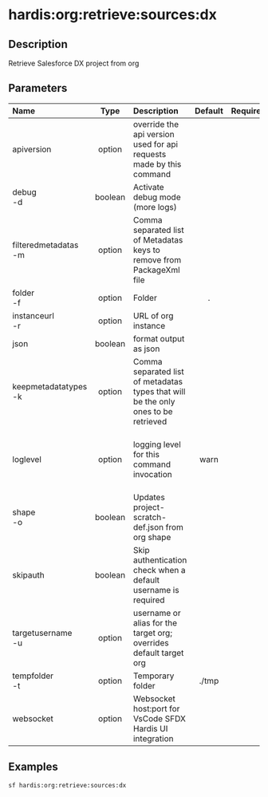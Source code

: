 <!-- This file has been generated with command 'sf hardis:doc:plugin:generate'. Please do not update it manually or it may be overwritten -->
# hardis:org:retrieve:sources:dx

## Description

Retrieve Salesforce DX project from org

## Parameters

| Name                     |  Type   | Description                                                                        | Default | Required |                        Options                        |
|:-------------------------|:-------:|:-----------------------------------------------------------------------------------|:-------:|:--------:|:-----------------------------------------------------:|
| apiversion               | option  | override the api version used for api requests made by this command                |         |          |                                                       |
| debug<br/>-d             | boolean | Activate debug mode (more logs)                                                    |         |          |                                                       |
| filteredmetadatas<br/>-m | option  | Comma separated list of Metadatas keys to remove from PackageXml file              |         |          |                                                       |
| folder<br/>-f            | option  | Folder                                                                             |    .    |          |                                                       |
| instanceurl<br/>-r       | option  | URL of org instance                                                                |         |          |                                                       |
| json                     | boolean | format output as json                                                              |         |          |                                                       |
| keepmetadatatypes<br/>-k | option  | Comma separated list of metadatas types that will be the only ones to be retrieved |         |          |                                                       |
| loglevel                 | option  | logging level for this command invocation                                          |  warn   |          | trace<br/>debug<br/>info<br/>warn<br/>error<br/>fatal |
| shape<br/>-o             | boolean | Updates project-scratch-def.json from org shape                                    |         |          |                                                       |
| skipauth                 | boolean | Skip authentication check when a default username is required                      |         |          |                                                       |
| targetusername<br/>-u    | option  | username or alias for the target org; overrides default target org                 |         |          |                                                       |
| tempfolder<br/>-t        | option  | Temporary folder                                                                   |  ./tmp  |          |                                                       |
| websocket                | option  | Websocket host:port for VsCode SFDX Hardis UI integration                          |         |          |                                                       |

## Examples

```shell
sf hardis:org:retrieve:sources:dx
```


